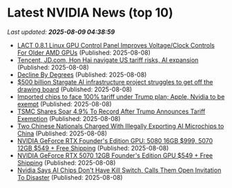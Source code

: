 # Latest NVIDIA News (top 10)
_Last updated: **2025-08-09 04:38:59**_

- [LACT 0.8.1 Linux GPU Control Panel Improves Voltage/Clock Controls For Older AMD GPUs](https://www.phoronix.com/news/LACT-0.8.1) (Published: 2025-08-08)
- [Tencent, JD.com, Hon Hai navigate US tariff risks, AI expansion](https://www.bloomberg.com/news/articles/2025-08-08/tencent-jd-com-hon-hai-navigate-us-tariff-risks-ai-expansion) (Published: 2025-08-08)
- [Decline By Degrees](https://www.forbes.com/sites/richkarlgaard/2025/08/07/decline-by-degrees/) (Published: 2025-08-08)
- [$500 billion Stargate AI infrastructure project struggles to get off the drawing board](https://www.theregister.com/2025/08/08/stargate_launch_delays/) (Published: 2025-08-08)
- [Imported chips to face 100% tariff under Trump plan; Apple, Nvidia to be exempt](https://www.digitimes.com/news/a20250808PD205/donald-trump-tariffs-chipmakers-manufacturing-apple-nvidia.html) (Published: 2025-08-08)
- [TSMC Shares Soar 4.9% To Record After Trump Announces Tariff Exemption](https://www.forbes.com/sites/forbeschina/2025/08/07/tsmc-shares-soar-49-to-record-after-trump-announces-tariff-exemption/) (Published: 2025-08-08)
- [Two Chinese Nationals Charged With Illegally Exporting AI Microchips to China](https://legalinsurrection.com/2025/08/two-chinese-nationals-charged-with-illegally-exporting-ai-microchips-to-china/) (Published: 2025-08-08)
- [NVIDIA GeForce RTX Founder's Edition GPU: 5080 16GB $999, 5070 12GB $549 + Free Shipping](https://slickdeals.net/f/18513958-nvidia-geforce-rtx-founder-s-edition-gpu-5080-16gb-999-5070-12gb-549-free-shipping) (Published: 2025-08-08)
- [NVIDIA GeForce RTX 5070 12GB Founder's Edition GPU $549 + Free Shipping](https://slickdeals.net/f/18513958-nvidia-geforce-rtx-5070-12gb-founder-s-edition-gpu-549-free-shipping) (Published: 2025-08-08)
- [Nvidia Says AI Chips Don't Have Kill Switch, Calls Them Open Invitation To Disaster](https://www.gamespot.com/articles/nvidia-says-ai-chips-dont-have-kill-switch-calls-them-open-invitation-to-disaster/1100-6533787/) (Published: 2025-08-08)
